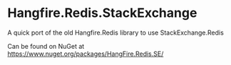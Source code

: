 Hangfire.Redis.StackExchange
==============

A quick port of the old Hangfire.Redis library to use StackExchange.Redis

Can be found on NuGet at https://www.nuget.org/packages/HangFire.Redis.SE/